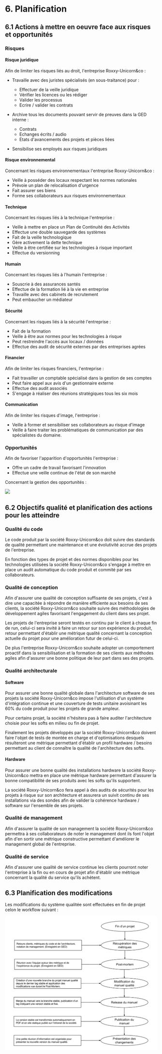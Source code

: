 # 6. Planification

## 6.1 Actions à mettre en oeuvre face aux risques et opportunités

### Risques

#### Risque juridique

Afin de limiter les risques liés au droit, l'entreprise Roxxy-Unicorn&co :

- Travaille avec des juristes spécialisés (en sous-traitance) pour :
  - Effectuer de la veille juridique
  - Vérifier les licences ou les rédiger
  - Valider les processus
  - Ecrire / valider les contrats

- Archive tous les documents pouvant servir de preuves dans la GED interne :
  - Contrats
  - Echanges écrits / audio
  - Etats d'avancements des projets et pièces liées

- Sensibilise ses employés aux risques juridiques

#### Risque environnemental

Concernant les risques environnementaux l'entreprise Roxxy-Unicorn&co :

- Veille à posséder des locaux respectant les normes nationales
- Prévoie un plan de relocalisation d'urgence
- Fait assurer ses biens
- Forme ses collaborateurs aux risques environnementaux

#### Technique

Concernant les risques liés à la technique l'entreprise :

- Veille à mettre en place un Plan de Continuité des Activités
- Effectue une double sauvegarde des systèmes
- Fait de la veille technologique
- Gère activement la dette technique
- Veille à être certifiée sur les technologies à risque important
- Effectue du versionning

#### Humain

Concernant les risques liés à l'humain l'entreprise :

- Souscrie à des assurances santés
- Effectue de la formation lié à la vie en entreprise
- Travaille avec des cabinets de recrutement
- Peut embaucher un médiateur

#### Sécurité

Concernant les risques liés à la sécurité l'entreprise :

- Fait de la formation
- Veille à être aux normes pour les technologies à risque
- Peut restreindre l'accès aux locaux / données
- Effectue des audit de sécurité externes par des entreprises agrées

#### Financier

Afin de limiter les risques financiers, l'entreprise :

- Fait travailler un comptable spécialisé dans la gestion de ses comptes
- Peut faire appel aux avis d'un gestionnaire externe
- Effectue des audit associés
- S'engage à réaliser des réunions stratégiques tous les six mois

#### Communication

Afin de limiter les risques d'image, l'entreprise :

- Veille à former et sensibiliser ses collaborateurs au risque d'image
- Veille à faire traiter les problématiques de communication par des spécialistes
  du domaine.

### Opportunités

Afin de favoriser l'apparition d'opportunités l'entreprise :

- Offre un cadre de travail favorisant l'innovation
- Effectue une veille continue de l'état de son marché

Concernant la gestion des opportunités :

<img src="./Images/Schema/Flow chart opportunité.png"></img>

## 6.2 Objectifs qualité et planification des actions pour les atteindre

### Qualité du code

Le code produit par la société Roxxy-Unicorn&co doit suivre des standards de
qualité permettant une maintenance et une évolutivité accrue des projets de
l'entreprise.

En fonction des types de projet et des normes disponibles pour les technologies
utilisées la société Roxxy-Unicorn&co s'engage à mettre en place un audit
automatique du code produit et commité par ses collaborateurs.

### Qualité de conception

Afin d'assurer une qualité de conception suffisante de ses projets, c'est à dire
une capacitée à répondre de manière efficiente aux besoins de ses clients, la
société Roxxy-Unicorn&co souhaite suivre des méthodologies de développement
agiles favorisant l'engagement du client dans ses projet.

Les projets de l'entreprise seront testés en continu par le client à chaque fin
de run, celui-ci sera invité à faire un retour sur son expérience du produit,
retour permettant d'établir une métrique qualité concernant la conception
actuelle du projet pour une amélioration futur de celui-ci.

De plus l'entreprise Roxxy-Unicorn&co souhaite adopter un comportement proactif
dans la sensibilisation et la formation de ses clients aux méthodes agiles afin
d'assurer une bonne politique de leur part dans ses des projets.

### Qualité architecturale

#### Software

Pour assurer une bonne qualité globale dans l'architecture software de ses
projets la société Roxxy-Unicorn&co impose l'utilisation d'un système
d'intégration continue et une couverture de tests unitaire avoisinant les 60%
du code produit pour les projets de grande ampleur.

Pour certains projet, la société n'hésitera pas à faire auditer l'architecture
choisie pour les softs en milieu ou fin de projet.

Finalement les projets développés par la société Roxxy-Unicorn&co doivent faire
l'objet de tests de montée en charge et d'optimisations desquels résulteront une
métrique permettant d'établir un profil hardware / besoins permettant au client
de connaître la qualité de l'architecture des softs.

#### Hardware

Pour assurer une bonne qualité des installations hardware la société
Roxxy-Unicorn&co mettra en place une métrique hardware permettant d'assurer la
bonne compatibilité de ses produits avec les softs qu'ils supportent.

La société Roxxy-Unicorn&co fera appel à des audits de sécurités pour les
projets à risque sur son architecture et assurera un suivit continu de ses
installations via des sondes afin de valider la cohérence hardware / software
sur l'ensemble de ses projets.

### Qualité de management

Afin d'assurer la qualité de son management la société Roxxy-Unicorn&co
permettra à ses collaborateurs de noter le management dont ils font l'objet
afin d'en sortir une métrique constructive permettant d'améliorer le management
global de l'entreprise.

### Qualité de service

Afin d'assurer une qualité de service continue les clients pourront noter
l'entreprise à la fin ou en cours de projet afin d'établir une métrique
concernant la qualité du service qu'ils achètent.

## 6.3 Planification des modifications

Les modifications du système qualitée sont effectuées en fin de projet celon
le workflow suivant :

<img src="./Images/Schema/workflow modif système qualité.png"></img>
